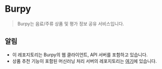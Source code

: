 # Burpy
> Burpy는 음료/주류 상품 및 평가 정보 공유 서비스입니다.

## 알림
- 이 레포지토리는 Burpy의 웹 클라이언트, API 서버를 포함하고 있습니다.
- 상품 추천 기능이 포함된 머신러닝 처리 서버의 레포지토리는 [여기](https://github.com/seocochan/BurpyIC)에 있습니다.
